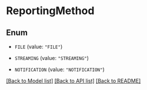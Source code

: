 # ReportingMethod

## Enum


* `FILE` (value: `"FILE"`)

* `STREAMING` (value: `"STREAMING"`)

* `NOTIFICATION` (value: `"NOTIFICATION"`)


[[Back to Model list]](../README.md#documentation-for-models) [[Back to API list]](../README.md#documentation-for-api-endpoints) [[Back to README]](../README.md)


